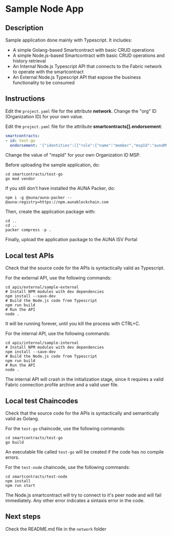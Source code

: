 # Sample Node App

## Description

Sample application done mainly with Typescript. It includes:
- A simple Golang-based Smartcontract with basic CRUD operations
- A simple Node.js-based Smartcontract with basic CRUD operations and history retrieval
- An Internal Node.js Typescript API that connects to the Fabric network to operate with the smartcontract
- An External Node.js Typescript API that expose the business functionality to be consumed

## Instructions

Edit the `project.yaml` file for the attribute __network__. Change the "org" ID (Organization ID) for your own value.

Edit the `project.yaml` file for the attribute __smartcontracts[].endorsement__:
```yaml
smartcontracts:
- id: test-go
  endorsement: '{"identities":[{"role":{"name":"member","mspId":"aunaMSP"}}],"policy":{"signed-by":0}}'
```
Change the value of "mspId" for your own Organization ID MSP.

Before uploading the sample application, do:
```shell
cd smartcontracts/test-go
go mod vendor
```

If you still don't have installed the AUNA Packer, do:
```shell
npm i -g @auna/auna-packer --@auna:registry=https://npm.aunablockchain.com
```

Then, create the application package with:
```shell
cd ..
cd ..
packer compress -p .
```

Finally, upload the application package to the AUNA ISV Portal

## Local test APIs

Check that the source code for the APIs is syntactically valid as Typescript.

For the external API, use the following commands:
```shell
cd apis/external/sample-external
# Install NPM modules with dev dependencies
npm install --save-dev
# Build the Node.js code from Typescript
npm run build
# Run the API
node .
```

It will be running forever, until you kill the process with CTRL+C.

For the internal API, use the following commands:
```shell
cd apis/internal/sample-internal
# Install NPM modules with dev dependencies
npm install --save-dev
# Build the Node.js code from Typescript
npm run build
# Run the API
node .
```

The internal API will crash in the initialization stage, since it requires a valid Fabric connection profile archive and a valid user file.

## Local test Chaincodes

Check that the source code for the APIs is syntactically and semantically valid as Golang.

For the `test-go` chaincode, use the following commands:
```shell
cd smartcontracts/test-go
go build
```

An executable file called `test-go` will be created if the code has no compile errors.

For the `test-node` chaincode, use the following commands:
```shell
cd smartcontracts/test-node
npm install
npm run start
```

The Node.js smartcontract will try to connect to it's peer node and will fail immediately. Any other error indicates a sintaxis error in the code.

## Next steps

Check the README.md file in the `network` folder